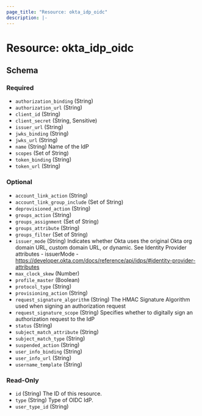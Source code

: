 ```yaml
---
page_title: "Resource: okta_idp_oidc"
description: |-
---
```


# Resource: okta_idp_oidc

<!-- schema generated by tfplugindocs -->

## Schema

### Required

- `authorization_binding` (String)
- `authorization_url` (String)
- `client_id` (String)
- `client_secret` (String, Sensitive)
- `issuer_url` (String)
- `jwks_binding` (String)
- `jwks_url` (String)
- `name` (String) Name of the IdP
- `scopes` (Set of String)
- `token_binding` (String)
- `token_url` (String)

### Optional

- `account_link_action` (String)
- `account_link_group_include` (Set of String)
- `deprovisioned_action` (String)
- `groups_action` (String)
- `groups_assignment` (Set of String)
- `groups_attribute` (String)
- `groups_filter` (Set of String)
- `issuer_mode` (String) Indicates whether Okta uses the original Okta org domain URL, custom domain URL, or dynamic. See Identity Provider attributes - issuerMode - https://developer.okta.com/docs/reference/api/idps/#identity-provider-attributes
- `max_clock_skew` (Number)
- `profile_master` (Boolean)
- `protocol_type` (String)
- `provisioning_action` (String)
- `request_signature_algorithm` (String) The HMAC Signature Algorithm used when signing an authorization request
- `request_signature_scope` (String) Specifies whether to digitally sign an authorization request to the IdP
- `status` (String)
- `subject_match_attribute` (String)
- `subject_match_type` (String)
- `suspended_action` (String)
- `user_info_binding` (String)
- `user_info_url` (String)
- `username_template` (String)

### Read-Only

- `id` (String) The ID of this resource.
- `type` (String) Type of OIDC IdP.
- `user_type_id` (String)
